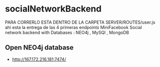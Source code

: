 # socialNetworkBackend

PARA CORRERLO ESTA DENTRO DE LA CARPETA SERVER/ROUTES/user.js   ahi esta la entrega de las 4 primeras endpoints
MiniFacebook Social network backend with Databases : NEO4j , MySQl , MongoDB

## Open NEO4j database 

- http://167.172.216.181:7474/
